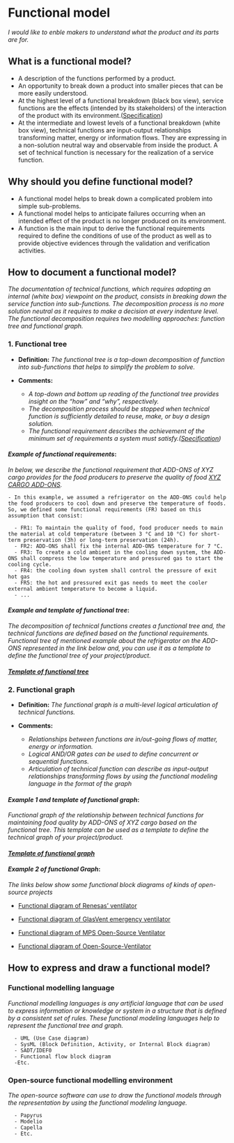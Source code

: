 # **Functional model**

*I would like to enble makers to understand what the product and its parts are for.* 

## **What is a functional model?**

* A description of the functions performed by a product.
* An opportunity to break down a product into smaller pieces that can be more easily understood.
* At the highest level of a functional breakdown (black box view), service functions are the effects (intended by its stakeholders) of the interaction of the product with its environment.([Specification](https://github.com/OPEN-NEXT/wp2.3_template/tree/main/Documentation/2.%20Specification#specification))
* At the intermediate and lowest levels of a functional breakdown (white box view), technical functions are input-output relationships transforming matter, energy or information flows. They are expressing in a non-solution neutral way and observable from inside the product. A set of technical function is necessary for the realization of a service function.

## **Why should you define functional model?**

* A functional model helps to break down a complicated problem into simple sub-problems.
* A functional model helps to anticipate failures occurring when an intended effect of the product is no longer produced on its environment.
* A function is the main input to derive the functional requirements required to define the conditions of use of the product as well as to provide objective evidences through the validation and verification activities. 

## **How to document a functional model?**

*The documentation of technical functions, which requires adopting an internal (white box) viewpoint on the product, consists in breaking down the service function into sub-functions. The decomposition process is no more solution neutral as it requires to make a decision at every indenture level. The functional decomposition requires two modelling approaches: function tree and functional graph.*

 ### **1. Functional tree**

- **Definition:** *The functional tree is a top-down decomposition of function into sub-functions that helps to simplify the problem to solve.*

- **Comments:**

  - *A top-down and bottom up reading of the functional tree provides insight on the “how” and “why”, respectively.*
  - *The decomposition process should be stopped when technical function is sufficiently detailed to reuse, make, or buy a design solution.*
  - *The functional requirement describes the achievement of the minimum set of requirements a system must satisfy.([Specification](https://github.com/OPEN-NEXT/wp2.3_template/tree/main/Documentation/2.%20Specification#specification))*

#### *Example of functional requirements*:
*In below, we describe the functional requirement that ADD-ONS of XYZ cargo provides for the food producers to preserve the quality of food [XYZ CARGO ADD-ONS](https://projects.opennext.eu/@xyz-cargo-add-ons/xyz-cargo-add-ons).*


  ```
  - In this example, we assumed a refrigerator on the ADD-ONS could help the food producers to cool down and preserve the temperature of foods. So, we defined some functional requirements (FR) based on this assumption that consist:
 
    - FR1: To maintain the quality of food, food producer needs to main the material at cold temperature (between 3 °C and 10 °C) for short-term preservation (3h) or long-term preservation (24h).
    - FR2: ADD-ONS shall fix the internal ADD-ONS temperature for 7 °C.
    - FR3: To create a cold ambient in the cooling down system, the ADD-ONS shall compress the low temperature and pressured gas to start the cooling cycle.
    - FR4: the cooling down system shall control the pressure of exit hot gas 
    - FR5: the hot and pressured exit gas needs to meet the cooler external ambient temperature to become a liquid.
    - ...

  ```

#### *Example and template of functional tree*:

*The decomposition of technical functions creates a functional tree and, the technical functions are defined based on the functional requirements. Functional tree of mentioned example about the refrigerator on the ADD-ONS represented in the link below and, you can use it as a template to define the functional tree of your project/product.*

#### *[Template of functional tree](https://app.diagrams.net/#G1EqpAVkNAmx8KzblQqgSOSND7bq5UQ069)*


### **2. Functional graph**

- **Definition:** *The functional graph is a multi-level logical articulation of technical functions.*

- **Comments:**

  - *Relationships between functions are in/out-going flows of matter, energy or information.*
  - *Logical AND/OR gates can be used to define concurrent or sequential functions.*
  - *Articulation of technical function can describe as input-output relationships transforming flows by using the functional modeling language in the format of the graph*
  
#### *Example 1 and template of functional graph*:
*Functional graph of the relationship between technical functions for maintaining food quality by ADD-ONS of XYZ cargo based on the functional tree. This template can be used as a template to define the technical graph of your project/product.*

#### *[Template of functional graph](https://app.diagrams.net/?libs=general;er#G1Vu8S5Zbqh19NMXCAXzxuCz5O-CRGU6Mm)*


#### *Example 2 of functional Graph*:
*The links below show some functional block diagrams of kinds of open-source projects*

* [Functional diagram of Renesas’ ventilator](https://www.rs-online.com/designspark/ventilator-design-solution-from-renesas-electronics)

* [Functional diagram of GlasVent emergency ventilator](https://onlinelibrary.wiley.com/doi/10.1002/gch2.202000046)

* [Functional diagram of MPS Open-Source Ventilator](https://www.monolithicpower.com/applications/medical/ventilator-open-source.html)

* [Functional diagram of Open-Source-Ventilator](https://github.com/ermtl/Open-Source-Ventilator/blob/master/hardware/datasheets/A4988.pdf)


## **How to express and draw a functional model?**

### **Functional modelling language**

*Functional modelling languages is any artificial language that can be used to express information or knowledge or system in a structure that is defined by a consistent set of rules. These functional modeling languages help to represent the functional tree and graph.* 

```
  - UML (Use Case diagram)
  - SysML (Block Definition, Activity, or Internal Block diagram)
  - SADT/IDEF0 
  - Functional flow block diagram
  -Etc.
  ```
  
  ### **Open-source functional modelling environment**

*The open-source software can use to draw the functional models through the representation by using the functional modeling language.*

```
  - Papyrus
  - Modelio
  - Capella
  - Etc.
  ```

